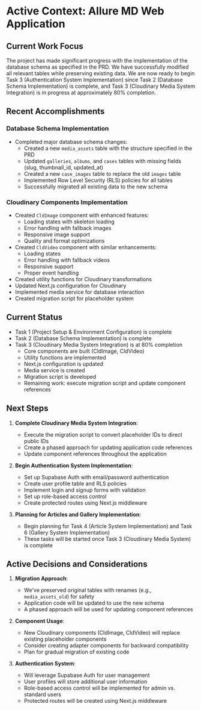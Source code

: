 # Active Context: Allure MD Web Application

## Current Work Focus

The project has made significant progress with the implementation of the database schema as specified in the PRD. We have successfully modified all relevant tables while preserving existing data. We are now ready to begin Task 3 (Authentication System Implementation) since Task 2 (Database Schema Implementation) is complete, and Task 3 (Cloudinary Media System Integration) is in progress at approximately 80% completion.

## Recent Accomplishments

### Database Schema Implementation
- Completed major database schema changes:
  - Created a new `media_assets` table with the structure specified in the PRD
  - Updated `galleries`, `albums`, and `cases` tables with missing fields (slug, thumbnail_id, updated_at)
  - Created a new `case_images` table to replace the old `images` table
  - Implemented Row Level Security (RLS) policies for all tables
  - Successfully migrated all existing data to the new schema

### Cloudinary Components Implementation
- Created `CldImage` component with enhanced features:
  - Loading states with skeleton loading
  - Error handling with fallback images
  - Responsive image support
  - Quality and format optimizations
- Created `CldVideo` component with similar enhancements:
  - Loading states
  - Error handling with fallback videos
  - Responsive support
  - Proper event handling
- Created utility functions for Cloudinary transformations
- Updated Next.js configuration for Cloudinary
- Implemented media service for database interaction
- Created migration script for placeholder system

## Current Status
- Task 1 (Project Setup & Environment Configuration) is complete
- Task 2 (Database Schema Implementation) is complete
- Task 3 (Cloudinary Media System Integration) is at 80% completion
  - Core components are built (CldImage, CldVideo)
  - Utility functions are implemented
  - Next.js configuration is updated
  - Media service is created
  - Migration script is developed
  - Remaining work: execute migration script and update component references

## Next Steps

1. **Complete Cloudinary Media System Integration**:
   - Execute the migration script to convert placeholder IDs to direct public IDs
   - Create a phased approach for updating application code references
   - Update component references throughout the application

2. **Begin Authentication System Implementation**:
   - Set up Supabase Auth with email/password authentication
   - Create user profile table and RLS policies
   - Implement login and signup forms with validation
   - Set up role-based access control
   - Create protected routes using Next.js middleware

3. **Planning for Articles and Gallery Implementation**:
   - Begin planning for Task 4 (Article System Implementation) and Task 6 (Gallery System Implementation)
   - These tasks will be started once Task 3 (Cloudinary Media System) is complete

## Active Decisions and Considerations

1. **Migration Approach**:
   - We've preserved original tables with renames (e.g., `media_assets_old`) for safety
   - Application code will be updated to use the new schema
   - A phased approach will be used for updating component references

2. **Component Usage**:
   - New Cloudinary components (CldImage, CldVideo) will replace existing placeholder components
   - Consider creating adapter components for backward compatibility
   - Plan for gradual migration of existing code

3. **Authentication System**:
   - Will leverage Supabase Auth for user management
   - User profiles will store additional user information
   - Role-based access control will be implemented for admin vs. standard users
   - Protected routes will be created using Next.js middleware 